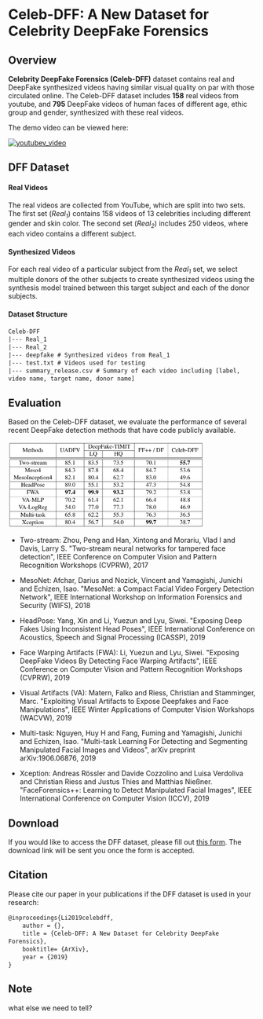 # Celeb-DFF: A New Dataset for Celebrity DeepFake Forensics

## Overview
**Celebrity DeepFake Forensics (Celeb-DFF)** dataset contains  real and DeepFake synthesized videos having similar visual quality on par with those circulated online.
The Celeb-DFF dataset includes **158** real videos from youtube, and **795** DeepFake videos of human faces of different age, ethic group and gender, synthesized with these real videos. 

The demo video can be viewed here:

[![youtubev_video](https://img.youtube.com/.jpg)](https://www.youtube.com/)


## DFF Dataset
#### Real Videos
The real videos are collected from YouTube, which are split into two sets. 
The first set (*Real<sub>1</sub>*) contains 158 videos of 13 celebrities including 
different gender and skin color. The second set (*Real<sub>2</sub>*) includes 250 videos, 
where each video contains a different subject. 

#### Synthesized Videos
For each real video of a particular subject from the *Real<sub>1</sub>* set, we select multiple donors of the other subjects 
to create synthesized videos using the synthesis model trained between this target subject and each of the donor subjects. 

#### Dataset Structure
```commandline
Celeb-DFF
|--- Real_1 
|--- Real_2
|--- deepfake # Synthesized videos from Real_1
|--- test.txt # Videos used for testing
|--- summary_release.csv # Summary of each video including [label, video name, target name, donor name]
```

## Evaluation
Based on the Celeb-DFF dataset, we evaluate the performance of several recent 
DeepFake detection methods that have code publicly available.

<img src="src/eval.png" alt="eval" width="400"/>

* Two-stream: Zhou, Peng and Han, Xintong and Morariu, Vlad I and Davis, Larry S. "Two-stream neural networks for tampered face detection", 
IEEE Conference on Computer Vision and Pattern Recognition Workshops (CVPRW), 2017

* MesoNet: Afchar, Darius and Nozick, Vincent and Yamagishi, Junichi and Echizen, Isao.
"MesoNet: a Compact Facial Video Forgery Detection Network", IEEE International Workshop on Information Forensics and Security (WIFS), 2018

* HeadPose: Yang, Xin and Li, Yuezun and Lyu, Siwei. 
"Exposing Deep Fakes Using Inconsistent Head Poses",
IEEE International Conference on Acoustics, Speech and Signal Processing (ICASSP), 2019  

* Face Warping Artifacts (FWA): Li, Yuezun and Lyu, Siwei.
"Exposing DeepFake Videos By Detecting Face Warping Artifacts",
IEEE Conference on Computer Vision and Pattern Recognition Workshops (CVPRW), 2019  

* Visual Artifacts (VA): Matern, Falko and Riess, Christian and Stamminger, Marc.
"Exploiting Visual Artifacts to Expose Deepfakes and Face Manipulations",
IEEE Winter Applications of Computer Vision Workshops (WACVW), 2019

* Multi-task: Nguyen, Huy H and Fang, Fuming and Yamagishi, Junichi and Echizen, Isao.
"Multi-task Learning For Detecting and Segmenting Manipulated Facial Images and Videos",
arXiv preprint arXiv:1906.06876, 2019

* Xception: Andreas Rössler and Davide Cozzolino and Luisa Verdoliva and Christian Riess and Justus Thies and Matthias Nießner.
"FaceForensics++: Learning to Detect Manipulated Facial Images",
IEEE International Conference on Computer Vision (ICCV), 2019

## Download
If you would like to access the DFF dataset, 
please fill out [this form](https://docs.google.com/forms/d/e/1FAIpQLSdRRR3L5zAv6tQ_CKxmK4W96tAab_pfBu2EKAgQbeDVhmXagg/viewform).
The download link will be sent you once the form is accepted.

## Citation
Please cite our paper in your publications if the DFF dataset is used in your research:
```
@inproceedings{Li2019celebdff,
	author = {},
	title = {Celeb-DFF: A New Dataset for Celebrity DeepFake Forensics},
	booktitle= {ArXiv},
	year = {2019}
}

```

## Note
what else we need to tell?